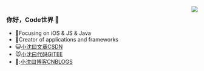 <img align="right" src="https://github-readme-stats.vercel.app/api?username=szlsay&show_icons=true&title_color=fff&icon_color=79ff97&text_color=9f9f9f&bg_color=151515&hide_border=true" />

### 你好，Code世界 👋

- :dog:Focusing on iOS & JS & Java
- :lion:Creator of applications and frameworks
- :smiley_cat:[小沈曰文章CSDN](https://blog.csdn.net/shentian885)
- :mouse:[小沈曰代码GITEE](https://gitee.com/szlsay)
- 🎠:[小沈曰博客CNBLOGS](https://www.cnblogs.com/szlsay/)
